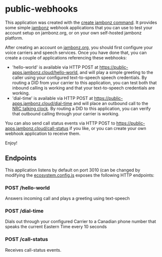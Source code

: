 # public-webhooks

This application was created with the [create jambonz command](https://www.npmjs.com/package/create-jambonz-app).  It provides some  simple [jambonz](https://jambonz.org) webhook applications that you can use to test your account setup on jambonz.org, or on your own self-hosted jambonz platform.

After creating an account on [jambonz.org](https://jambonz.org), you should first configure your voice carriers and speech services.  Once you have done that, you can create a couple of applications referencing these webhooks:

- 'hello-world' is available via HTTP POST at https://public-apps.jambonz.cloud/hello-world, and will play a simple greeting to the caller using your configured text-to-speech speech credentials.  By routing a DID from your carrier to this application, you can test both that inbound calling is working and that your text-to-speech credentials are working.
- 'dial-time' is available via HTTP POST at https://public-apps.jambonz.cloud/dial-time and will place an outbound call to the [NRC talking clock](https://en.wikipedia.org/wiki/National_Research_Council_Time_Signal).  By routing a DID to this application, you can verify that outbound calling through your carrier is working.

You can also send call status events via HTTP POST to https://public-apps.jambonz.cloud/call-status if you like, or you can create your own webhook application to receive them.

Enjoy!

## Endpoints

This application listens by default on port 3010 (can be changed by modifying the [ecosystem.config.js](./ecosystem.config.js) exposes the following HTTP endpoints:

### POST /hello-world
Answers incoming call and plays a greeting using text-speech

### POST /dial-time
Dials out through your configured Carrier to a Canadian phone number that speaks the current Eastern Time every 10 seconds

### POST /call-status
Receives call-status events.


